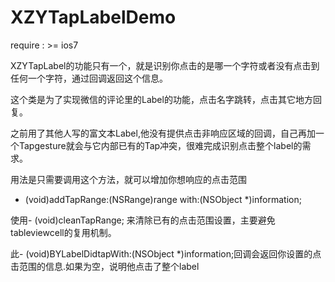 # XZYTapLabelDemo
require :  >= ios7


 XZYTapLabel的功能只有一个，就是识别你点击的是哪一个字符或者没有点击到任何一个字符，通过回调返回这个信息。
 
这个类是为了实现微信的评论里的Label的功能，点击名字跳转，点击其它地方回复。

之前用了其他人写的富文本Label,他没有提供点击非响应区域的回调，自己再加一个Tapgesture就会与它内部已有的Tap冲突，很难完成识别点击整个label的需求。
     
用法是只需要调用这个方法，就可以增加你想响应的点击范围
- (void)addTapRange:(NSRange)range with:(NSObject *)information;

使用- (void)cleanTapRange; 来清除已有的点击范围设置，主要避免tableviewcell的复用机制。

此- (void)BYLabelDidtapWith:(NSObject *)information;回调会返回你设置的点击范围的信息.如果为空，说明他点击了整个label
